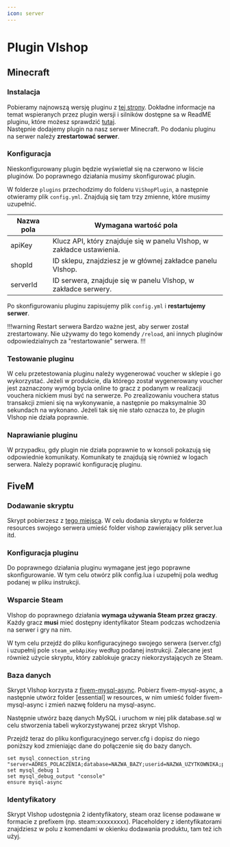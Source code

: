 ```yaml
---
icon: server
---
```


# Plugin VIshop

## Minecraft

### Instalacja
Pobieramy najnowszą wersję pluginu z [tej strony](https://github.com/ivall/VIshop-plugin/releases). 
Dokładne informacje na temat wspieranych przez plugin wersji i silników dostępne sa w ReadME pluginu, które możesz 
sprawdzić [tutaj](https://github.com/ivall/VIshop-plugin/blob/main/README.md).  
Następnie dodajemy plugin na nasz serwer Minecraft. Po dodaniu pluginu na serwer należy **zrestartować serwer**.

### Konfiguracja
Nieskonfigurowany plugin będzie wyświetlał się na czerwono w liście pluginów. Do poprawnego działania musimy skonfigurować plugin.

W folderze `plugins` przechodzimy do folderu `ViShopPlugin`, a następnie otwieramy plik `config.yml`. Znajdują się tam trzy
zmienne, które musimy uzupełnić.

Nazwa pola   | Wymagana wartość pola
---    | ---
apiKey | Klucz API, który znajduje się w panelu VIshop, w zakładce ustawienia.
shopId | ID sklepu, znajdziesz je w głównej zakładce panelu VIshop.
serverId | ID serwera, znajduje się w panelu VIshop, w zakładce serwery.

Po skonfigurowaniu pluginu zapisujemy plik `config.yml` i **restartujemy serwer**.

!!!warning Restart serwera
Bardzo ważne jest, aby serwer został zrestartowany. Nie używamy do tego komendy `/reload`, ani innych pluginów
odpowiedzialnych za "restartowanie" serwera.
!!!

### Testowanie pluginu

W celu przetestowania pluginu należy wygenerować voucher w sklepie i go wykorzystać. Jeżeli w produkcie, dla którego został
wygenerowany voucher jest zaznaczony wymóg bycia online to gracz z podanym w realizacji vouchera nickiem musi być na serwerze. 
Po zrealizowaniu vouchera status transakcji zmieni się na wykonywanie, a następnie po maksymalnie 30 sekundach na wykonano.
Jeżeli tak się nie stało oznacza to, że plugin VIshop nie działa poprawnie.

### Naprawianie pluginu

W przypadku, gdy plugin nie działa poprawnie to w konsoli pokazują się odpowiednie komunikaty. Komunikaty te znajdują się 
również w logach serwera. Należy poprawić konfigurację pluginu.

## FiveM

### Dodawanie skryptu
Skrypt pobierzesz z [tego miejsca](https://github.com/ivall/VIshopPluginFivem). W celu dodania skryptu w folderze resources 
swojego serwera umieść folder vishop zawierający plik server.lua itd.

### Konfiguracja pluginu
Do poprawnego działania pluginu wymagane jest jego poprawne skonfigurowanie. W tym celu otwórz plik config.lua i uzupełnij
pola według podanej w pliku instrukcji.

### Wsparcie Steam
VIshop do poprawnego działania **wymaga używania Steam przez graczy**. Każdy gracz **musi** mieć dostępny identyfikator Steam 
podczas wchodzenia na serwer i gry na nim.

W tym celu przejdź do pliku konfiguracyjnego swojego serwera (server.cfg) i uzupełnij pole `steam_webApiKey` według podanej
instrukcji. Zalecane jest również użycie skryptu, który zablokuje graczy niekorzystających ze Steam.

### Baza danych
Skrypt VIshop korzysta z [fivem-mysql-async](https://github.com/brouznouf/fivem-mysql-async). Pobierz fivem-mysql-async, a
następnie utwórz folder [essential] w resources, w nim umieść folder fivem-mysql-async i zmień nazwę folderu na mysql-async.

Następnie utwórz bazę danych MySQL i uruchom w niej plik database.sql w celu stworzenia tabeli
wykorzystywanej przez skrypt VIshop.

Przejdź teraz do pliku konfiguracyjnego server.cfg i dopisz do niego poniższy kod zmieniając dane do połączenie się do bazy danych.
```
set mysql_connection_string "server=ADRES_POLACZENIA;database=NAZWA_BAZY;userid=NAZWA_UZYTKOWNIKA;password=HASLO" 
set mysql_debug 1
set mysql_debug_output "console"
ensure mysql-async
```

### Identyfikatory
Skrypt VIshop udostępnia 2 identyfikatory, steam oraz license podawane w formacie z prefixem (np. steam:xxxxxxxxx). Placeholdery
z identyfikatorami znajdziesz w polu z komendami w okienku dodawania produktu, tam też ich użyj.